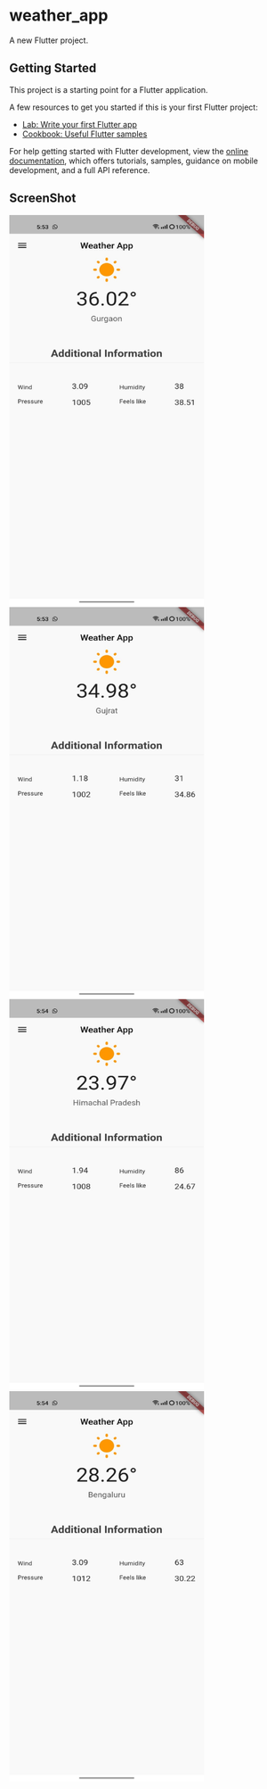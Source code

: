 # weather_app

A new Flutter project.

## Getting Started

This project is a starting point for a Flutter application.

A few resources to get you started if this is your first Flutter project:

- [Lab: Write your first Flutter app](https://docs.flutter.dev/get-started/codelab)
- [Cookbook: Useful Flutter samples](https://docs.flutter.dev/cookbook)

For help getting started with Flutter development, view the
[online documentation](https://docs.flutter.dev/), which offers tutorials,
samples, guidance on mobile development, and a full API reference.


## ScreenShot
<img src="https://github.com/nt044/Weather-App/blob/main/Screen%20Shots/SS1.jpeg" alt="Screen Shots" width="350" height="700">
<img src="https://github.com/nt044/Weather-App/blob/main/Screen%20Shots/SS2.jpeg" alt="Screen Shots" width="350" height="700">
<img src="https://github.com/nt044/Weather-App/blob/main/Screen%20Shots/SS3.jpeg" alt="Screen Shots" width="350" height="700">
<img src="https://github.com/nt044/Weather-App/blob/main/Screen%20Shots/SS4.jpeg" alt="Screen Shots" width="350" height="700">


